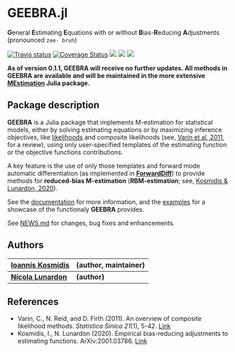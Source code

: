 # GEEBRA.jl

**G**eneral **E**stimating **E**quations with or without **B**ias-**R**educing **A**djustments (pronounced `zee· bruh`)

[![Travis status](https://travis-ci.com/ikosmidis/GEEBRA.jl.svg?branch=master)](https://travis-ci.org/ikosmidis/GEEBRA.jl)
[![Coverage Status](https://img.shields.io/codecov/c/github/ikosmidis/GEEBRA.jl/master.svg)](https://codecov.io/github/ikosmidis/GEEBRA.jl?branch=master)
[![](https://img.shields.io/badge/docs-dev-red.svg)](https://ikosmidis.github.io/GEEBRA.jl/dev/)
[![](https://img.shields.io/badge/docs-stable-blue.svg)](https://ikosmidis.github.io/GEEBRA.jl/stable/)
[![](https://img.shields.io/github/license/ikosmidis/GEEBRA.jl)](https://github.com/ikosmidis/GEEBRA.jl/blob/master/LICENSE.md)

**As of version 0.1.1, GEEBRA will receive no further updates. All methods in GEEBRA are available and will be maintained in the more extensive [MEstimation](https://github.com/ikosmidis/MEstimation.jl) Julia package.**

## Package description

**GEEBRA** is a Julia package that implements M-estimation for
statistical models, either by solving estimating equations or by
maximizing inference objectives, like
[likelihoods](https://en.wikipedia.org/wiki/Likelihood_function) and
composite likelihoods (see, [Varin et al,
2011](http://www3.stat.sinica.edu.tw/statistica/oldpdf/A21n11.pdf),
for a review), using only user-specified templates of the estimating
function or the objective functions contributions.

A key feature is the use of only those templates and forward mode
automatic differentiation (as implemented in
[**ForwardDiff**](https://github.com/JuliaDiff/ForwardDiff.jl)) to
provide methods for **reduced-bias M-estimation**
(**RBM-estimation**; see, [Kosmidis & Lunardon, 2020](http://arxiv.org/abs/2001.03786)). 

See the [documentation](https://ikosmidis.github.io/GEEBRA.jl/dev/)
for more information, and the
[examples](https://ikosmidis.github.io/GEEBRA.jl/dev/man/examples/)
for a showcase of the functionaly **GEEBRA** provides.

See
[NEWS.md](https://github.com/ikosmidis/GEEBRA.jl/blob/master/NEWS.md)
for changes, bug fixes and enhancements.

## Authors

| [**Ioannis Kosmidis**](http://www.ikosmidis.com) | **(author, maintainer)** |
--- | ---
| [**Nicola Lunardon**](https://www.unimib.it/nicola-lunardon) | **(author)** |

## References

+ Varin, C., N. Reid, and D. Firth (2011). An overview of composite likelihood methods. *Statistica Sinica 21*(1), 5-42. [Link](http://www3.stat.sinica.edu.tw/statistica/oldpdf/A21n11.pdf)
+ Kosmidis, I., N. Lunardon (2020). Empirical bias-reducing adjustments to estimating functions. ArXiv:2001.03786. [Link](http://arxiv.org/abs/2001.03786)

